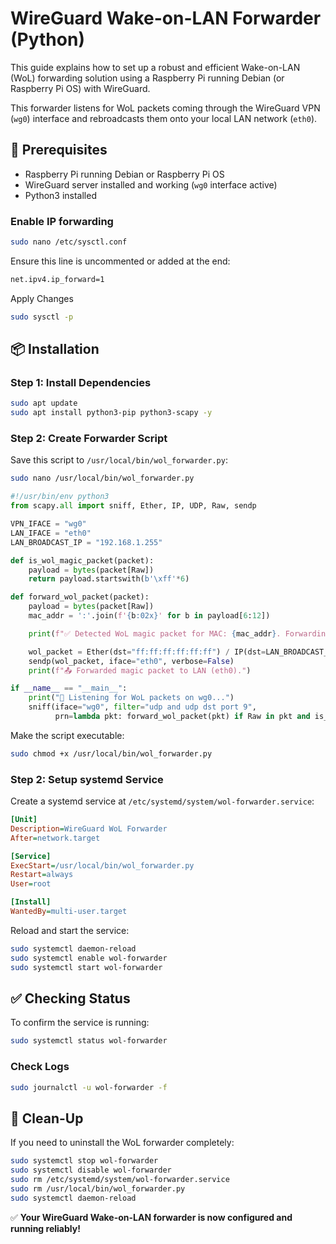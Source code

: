 # WireGuard Wake-on-LAN Forwarder (Python)

This guide explains how to set up a robust and efficient Wake-on-LAN (WoL) forwarding solution using a Raspberry Pi running Debian (or Raspberry Pi OS) with WireGuard.

This forwarder listens for WoL packets coming through the WireGuard VPN (`wg0`) interface and rebroadcasts them onto your local LAN network (`eth0`).

## 🚀 Prerequisites

- Raspberry Pi running Debian or Raspberry Pi OS
- WireGuard server installed and working (`wg0` interface active)
- Python3 installed

### Enable IP forwarding

```bash
sudo nano /etc/sysctl.conf
```
Ensure this line is uncommented or added at the end:
```bash
net.ipv4.ip_forward=1
```
Apply Changes
```bash
sudo sysctl -p
```

## 📦 Installation

### Step 1: Install Dependencies

```bash
sudo apt update
sudo apt install python3-pip python3-scapy -y
```

### Step 2: Create Forwarder Script

Save this script to `/usr/local/bin/wol_forwarder.py`:
```bash
sudo nano /usr/local/bin/wol_forwarder.py
```

```python
#!/usr/bin/env python3
from scapy.all import sniff, Ether, IP, UDP, Raw, sendp

VPN_IFACE = "wg0"
LAN_IFACE = "eth0"
LAN_BROADCAST_IP = "192.168.1.255"

def is_wol_magic_packet(packet):
    payload = bytes(packet[Raw])
    return payload.startswith(b'\xff'*6)

def forward_wol_packet(packet):
    payload = bytes(packet[Raw])
    mac_addr = ':'.join(f'{b:02x}' for b in payload[6:12])

    print(f"✅ Detected WoL magic packet for MAC: {mac_addr}. Forwarding...")

    wol_packet = Ether(dst="ff:ff:ff:ff:ff:ff") / IP(dst=LAN_BROADCAST_IP) / UDP(sport=9, dport=9) / Raw(load=payload)
    sendp(wol_packet, iface="eth0", verbose=False)
    print(f"📤 Forwarded magic packet to LAN (eth0).")

if __name__ == "__main__":
    print("🔎 Listening for WoL packets on wg0...")
    sniff(iface="wg0", filter="udp and udp dst port 9",
          prn=lambda pkt: forward_wol_packet(pkt) if Raw in pkt and is_wol_magic_packet(pkt) else None)
```

Make the script executable:

```bash
sudo chmod +x /usr/local/bin/wol_forwarder.py
```

### Step 2: Setup systemd Service

Create a systemd service at `/etc/systemd/system/wol-forwarder.service`:

```ini
[Unit]
Description=WireGuard WoL Forwarder
After=network.target

[Service]
ExecStart=/usr/local/bin/wol_forwarder.py
Restart=always
User=root

[Install]
WantedBy=multi-user.target
```

Reload and start the service:

```bash
sudo systemctl daemon-reload
sudo systemctl enable wol-forwarder
sudo systemctl start wol-forwarder
```

## ✅ Checking Status

To confirm the service is running:

```bash
sudo systemctl status wol-forwarder
```

### Check Logs

```bash
sudo journalctl -u wol-forwarder -f
```

## 🧹 Clean-Up

If you need to uninstall the WoL forwarder completely:

```bash
sudo systemctl stop wol-forwarder
sudo systemctl disable wol-forwarder
sudo rm /etc/systemd/system/wol-forwarder.service
sudo rm /usr/local/bin/wol_forwarder.py
sudo systemctl daemon-reload
```

✅ **Your WireGuard Wake-on-LAN forwarder is now configured and running reliably!**
